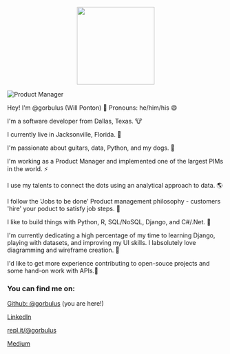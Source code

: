 <p align="center">
  <img width="180" src="https://user-images.githubusercontent.com/19881320/54484151-b85c4780-4836-11e9-923f-c5e0e5afe866.jpg">
</p>

![Product Manager](https://user-images.githubusercontent.com/19881320/120910352-2675ca80-c64c-11eb-9448-7b2e4ac9ddd2.png)

Hey! I'm @gorbulus (Will Ponton) 👋
Pronouns: he/him/his 😄

I'm a software developer from Dallas, Texas. 🐮

I currently live in Jacksonville, Florida. 🌴

I'm passionate about guitars, data, Python, and my dogs. 🎸

I'm working as a Product Manager and implemented one of the largest PIMs in the world. ⚡

I use my talents to connect the dots using an analytical approach to data. 🌎

I follow the 'Jobs to be done' Product management philosophy - customers 'hire' your poduct to satisfy job steps. 👷

I like to build things with Python, R, SQL/NoSQL, Django, and C#/.Net. 🤖

I'm currently dedicating a high percentage of my time to learning Django, playing with datasets, and improving my UI skills.  I labsolutely love diagramming and wireframe creation. 🌱

I'd like to get more experience contributing to open-souce projects and some hand-on work with APIs.👯  


### You can find me on:

[Github: @gorbulus](https://github.com/gorbulus) (you are here!)

[LinkedIn](https://www.linkedin.com/in/williampontoncfsp/) 

[repl.it/@gorbulus](https://repl.it/@gorbulus)

[Medium](https://medium.com/@waponton)



